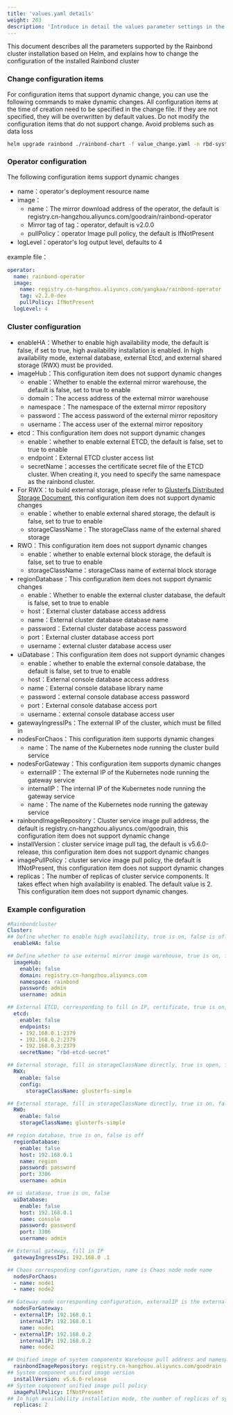 ```yaml
---
title: 'values.yaml details'
weight: 203
description: 'Introduce in detail the values parameter settings in the helm installation process and how to change the installed cluster configuration'
---
```


This document describes all the parameters supported by the Rainbond cluster installation based on Helm, and explains how to change the configuration of the installed Rainbond cluster

### Change configuration items

For configuration items that support dynamic change, you can use the following commands to make dynamic changes. All configuration items at the time of creation need to be specified in the change file. If they are not specified, they will be overwritten by default values. Do not modify the configuration items that do not support change. Avoid problems such as data loss

```bash
helm upgrade rainbond ./rainbond-chart -f value_change.yaml -n rbd-system
```

### Operator configuration

The following configuration items support dynamic changes

- name：operator's deployment resource name
- image：
    - name：The mirror download address of the operator, the default is registry.cn-hangzhou.aliyuncs.com/goodrain/rainbond-operator
    - Mirror tag of tag：operator, default is v2.0.0
    - pullPolicy：operator Image pull policy, the default is IfNotPresent
- logLevel：operator's log output level, defaults to 4

example file：
```yaml
operator:
  name: rainbond-operator
  image:
    name: registry.cn-hangzhou.aliyuncs.com/yangkaa/rainbond-operator
    tag: v2.2.0-dev
    pullPolicy: IfNotPresent
  logLevel: 4
```

### Cluster configuration

- enableHA：Whether to enable high availability mode, the default is false, if set to true, high availability installation is enabled. In high availability mode, external database, external Etcd, and external shared storage (RWX) must be provided.
- imageHub：This configuration item does not support dynamic changes
    - enable：Whether to enable the external mirror warehouse, the default is false, set to true to enable
    - domain：The access address of the external mirror warehouse
    - namespace：The namespace of the external mirror repository
    - password：The access password of the external mirror repository
    - username：The access user of the external mirror repository
- etcd：This configuration item does not support dynamic changes
    - enable：whether to enable external ETCD, the default is false, set to true to enable
    - endpoint：External ETCD cluster access list
    - secretName：accesses the certificate secret file of the ETCD cluster. When creating it, you need to specify the same namespace as the rainbond cluster.
- For RWX：to build external storage, please refer to [Glusterfs Distributed Storage Document](/docs/ops-guide/storage/deploy-glusterfs), this configuration item does not support dynamic changes
    - enable：whether to enable external shared storage, the default is false, set to true to enable
    - storageClassName：The storageClass name of the external shared storage
- RWO：This configuration item does not support dynamic changes
    - enable：whether to enable external block storage, the default is false, set to true to enable
    - storageClassName：storageClass name of external block storage
- regionDatabase：This configuration item does not support dynamic changes
    - enable：Whether to enable the external cluster database, the default is false, set to true to enable
    - host：External cluster database access address
    - name：External cluster database database name
    - password：External cluster database access password
    - port：External cluster database access port
    - username：external cluster database access user
- uiDatabase：This configuration item does not support dynamic changes
    - enable：whether to enable the external console database, the default is false, set to true to enable
    - host：External console database access address
    - name：External console database library name
    - password：external console database access password
    - port：External console database access port
    - username：external console database access user
- gatewayIngressIPs：The external IP of the cluster, which must be filled in
- nodesForChaos：This configuration item supports dynamic changes
    - name：The name of the Kubernetes node running the cluster build service
- nodesForGateway：This configuration item supports dynamic changes
    - externalIP：The external IP of the Kubernetes node running the gateway service
    - internalIP：The internal IP of the Kubernetes node running the gateway service
    - name：The name of the Kubernetes node running the gateway service
- rainbondImageRepository：Cluster service image pull address, the default is registry.cn-hangzhou.aliyuncs.com/goodrain, this configuration item does not support dynamic change
- installVersion：cluster service image pull tag, the default is v5.6.0-release, this configuration item does not support dynamic changes
- imagePullPolicy：cluster service image pull policy, the default is IfNotPresent, this configuration item does not support dynamic changes
- replicas：The number of replicas of cluster service components. It takes effect when high availability is enabled. The default value is 2. This configuration item does not support dynamic changes.

### Example configuration

```yaml
#Rainbondcluster
Cluster:
## Define whether to enable high availability, true is on, false is off  
  enableHA: false

## Define whether to use external mirror image warehouse, true is on, false is off
  imageHub:
    enable: false
    domain: registry.cn-hangzhou.aliyuncs.com
    namespace: rainbond
    password: admin
    username: admin

## External ETCD, corresponding to fill in IP, certificate, true is on, false is off
  etcd:
    enable: false
    endpoints: 
    - 192.168.0.1:2379 
    - 192.168.0.2:2379
    - 192.168.0.3:2379
    secretName: "rbd-etcd-secret"

## External storage, fill in storageClassName directly, true is open, false is off
  RWX:
    enable: false
    config:
      storageClassName: glusterfs-simple

## External storage, fill in storageClassName directly, true is on, false is off
  RWO:
    enable: false
    storageClassName: glusterfs-simple

## region database, true is on, false is off
  regionDatabase:
    enable: false
    host: 192.168.0.1
    name: region
    password: password
    port: 3306
    username: admin

## ui database, true is on, false
  uiDatabase:
    enable: false
    host: 192.168.0.1
    name: console
    password: password
    port: 3306
    username: admin 

## External gateway, fill in IP
  gatewayIngressIPs: 192.168.0 .1

## Chaos corresponding configuration, name is Chaos node node name
  nodesForChaos:
  - name: node1
  - name: node2

## Gateway node corresponding configuration, externalIP is the external IP of the gateway node, internalIP is the internal IP of the gateway node, name is the name of the gateway node node
  nodesForGateway:
  - externalIP: 192.168.0.1
    internalIP: 192.168.0.1
    name: node1
  - externalIP: 192.168.0.2
    internalIP: 192.168.0.2
    name: node2

## Unified image of system components Warehouse pull address and namespace
  rainbondImageRepository: registry.cn-hangzhou.aliyuncs.com/goodrain
## System component unified image version
  installVersion: v5.6.0-release
## System component unified image pull policy
  imagePullPolicy: IfNotPresent
## In high availability installation mode, the number of replicas of system components is
  replicas: 2
```

